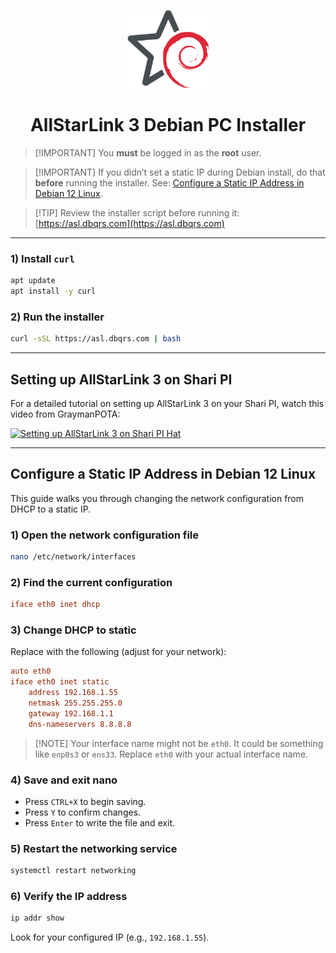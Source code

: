 <p align="center">
  <img
    src="logo200.png"
    alt="Unofficial ASL3/Debian Logo"
    title="ASL3 / Debian"
    width="131"
    height="125"
  />
</p>

<h1 align="center">AllStarLink 3 Debian PC Installer</h1>

> \[!IMPORTANT]
> You **must** be logged in as the **root** user.

> \[!IMPORTANT]
> If you didn’t set a static IP during Debian install, do that **before** running the installer.
> See: [Configure a Static IP Address in Debian 12 Linux](#configure-a-static-ip-address-in-debian-12-linux).

> \[!TIP]
> Review the installer script before running it: [https://asl.dbqrs.com](https://asl.dbqrs.com)

---

### 1) Install `curl`

```bash
apt update
apt install -y curl
```

### 2) Run the installer

```bash
curl -sSL https://asl.dbqrs.com | bash
```

---

## Setting up AllStarLink 3 on Shari PI

For a detailed tutorial on setting up AllStarLink 3 on your Shari PI, watch this video from GraymanPOTA:

[![Setting up AllStarLink 3 on Shari PI Hat](https://img.youtube.com/vi/NPgTRa5bpnY/0.jpg)](https://www.youtube.com/watch?v=NPgTRa5bpnY)

---

## Configure a Static IP Address in Debian 12 Linux

This guide walks you through changing the network configuration from DHCP to a static IP.

### 1) Open the network configuration file

```bash
nano /etc/network/interfaces
```

### 2) Find the current configuration

```ini
iface eth0 inet dhcp
```

### 3) Change DHCP to static

Replace with the following (adjust for your network):

```ini
auto eth0
iface eth0 inet static
    address 192.168.1.55
    netmask 255.255.255.0
    gateway 192.168.1.1
    dns-nameservers 8.8.8.8
```

> \[!NOTE]
> Your interface name might not be `eth0`. It could be something like `enp0s3` or `ens33`.
> Replace `eth0` with your actual interface name.

### 4) Save and exit nano

* Press `CTRL+X` to begin saving.
* Press `Y` to confirm changes.
* Press `Enter` to write the file and exit.

### 5) Restart the networking service

```bash
systemctl restart networking
```

### 6) Verify the IP address

```bash
ip addr show
```

Look for your configured IP (e.g., `192.168.1.55`).
